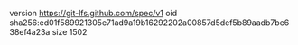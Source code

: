 version https://git-lfs.github.com/spec/v1
oid sha256:ed01f589921305e71ad9a19b16292202a00857d5def5b89aadb7be638ef4a23a
size 1502
